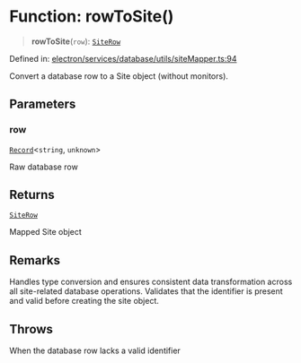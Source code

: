 # Function: rowToSite()

> **rowToSite**(`row`): [`SiteRow`](../interfaces/SiteRow.md)

Defined in: [electron/services/database/utils/siteMapper.ts:94](https://github.com/Nick2bad4u/Uptime-Watcher/blob/8a1973382d5fe14c52996ecda381894eb7ecd4a6/electron/services/database/utils/siteMapper.ts#L94)

Convert a database row to a Site object (without monitors).

## Parameters

### row

[`Record`](https://www.typescriptlang.org/docs/handbook/utility-types.html#recordkeys-type)\<`string`, `unknown`\>

Raw database row

## Returns

[`SiteRow`](../interfaces/SiteRow.md)

Mapped Site object

## Remarks

Handles type conversion and ensures consistent data transformation
across all site-related database operations. Validates that the identifier
is present and valid before creating the site object.

## Throws

When the database row lacks a valid identifier

